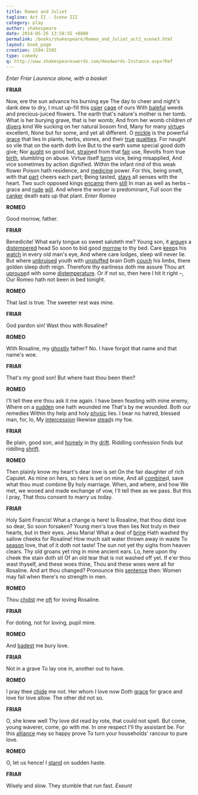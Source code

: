 ```yaml
---
title: Romeo and Juliet
tagline: Act II - Scene III
category: play
author: shakespeare
date: 2014-05-26 13:58:55 +0800
permalink: /books/shakespeare/Romeo_and_Juliet_act2_scene3.html
layout: book_page
creation: 1594-1595
type: comedy
q: http://www.shakespeareswords.com/Headwords-Instance.aspx?Ref
---
```


_Enter Friar Laurence alone, with a basket_

**FRIAR**

Now, ere the sun advance his burning eye
The day to cheer and night's dank dew to dry,
I must up-fill this [osier][2] [cage][1] of ours
With [baleful][3] weeds and precious-juiced flowers.
The earth that's nature's mother is her tomb.
What is her burying grave, that is her womb;
And from her womb children of [divers][4] kind
We sucking on her natural bosom find,
Many for many [virtue][5]s excellent,
None but for some, and yet all different.
O [mickle][7] is the powerful [grace][6] that lies
In plants, herbs, stones, and their [true][9] [qualities][8].
For naught so vile that on the earth doth live
But to the earth some special good doth give;
Nor [aught][10] so good but, [strain][12]ed from that [fair][11] use,
Revolts from true [birth][13], stumbling on abuse.
Virtue itself [turn][14]s vice, being misapplied,
And vice sometimes by action dignified.
Within the infant rind of this weak flower
Poison hath residence, and [medicine][15] power.
For this, being smelt, with that [part][16] cheers each part;
Being tasted, [stays][17] all senses with the heart.
Two such opposed kings [encamp][18] them [still][19]
In man as well as herbs – grace and [rude][20] [will][21].
And where the worser is predominant,
Full soon the [canker][22] death eats up that plant.
_Enter Romeo_

[1]: {{page.q}}=4067 "cage (n.) 1: basket, frame"
[2]: {{page.q}}=12017 "osier (adj.): made of willow"
[3]: {{page.q}}=1313 "baleful (adj.): deadly, mortal, malignant"
[4]: {{page.q}}=9213 "divers (adj.): different, various, several"
[5]: {{page.q}}=7225 "virtue (n.) 4: power, capability, efficacy, property"
[6]: {{page.q}}=17515 "grace (n.) 2: virtue, good quality"
[7]: {{page.q}}=10531 "mickle (adj.): great, much, large"
[8]: {{page.q}}=13816 "quality (n.) 5: characteristic, feature, property"
[9]: {{page.q}}=6427 "true (adj.) 7: inherent, authentic, genuine"
[10]: {{page.q}}=84 "aught (n.): anything, [with negative word] nothing"
[11]: {{page.q}}=20510 "fair (adj.) 10: legitimate, lawful, proper"
[12]: {{page.q}}=16103 "strain (v.) 2: constrain, force, press"
[13]: {{page.q}}=1131 "birth (n.) 2: nature, kind, natural character"
[14]: {{page.q}}=5415 "turn (v.) 2: become, transform, change [into]"
[15]: {{page.q}}=11106 "medicine (n.) 1: healing, effective remedy"
[16]: {{page.q}}=12150 "part (n.) 1: quality, attribute, gift, accomplishment [of mind or body]"
[17]: {{page.q}}=15545 "stay (v.) 8: stop, prevent, end"
[18]: {{page.q}}=10224 "encamp (v.): form into a camp, settle in a camp"
[19]: {{page.q}}=14077 "still (adv.) 1: constantly, always, continually"
[20]: {{page.q}}=17312 "rude (adj.) 9: uncontrolled, unruly, of the flesh"
[21]: {{page.q}}=7575 "will (n.) 2: lust, sexual desire, passion"
[22]: {{page.q}}=3924 "canker (n./adj.) 1: grub that destroys plant buds and leaves, cankerworm, parasite"


**ROMEO**

Good morrow, father.



**FRIAR**

Benedicite!
What early tongue so sweet saluteth me?
Young son, it [argue][23]s a [distempered][24] head
So soon to bid good [morrow][25] to thy bed.
Care [keep][26]s his [watch][27] in every old man's eye,
And where care lodges, sleep will never lie.
But where [unbruised][28] youth with [unstuffed][29] brain
Doth [couch][30] his limbs, there golden sleep doth reign.
Therefore thy earliness doth me assure
Thou art [uprouse][32]d with some [distemperature][31].
Or if not so, then here I hit it right –,
Our Romeo hath not been in bed tonight.

[23]: {{page.q}}=870 "argue (v.) 1: indicate, betoken, be evidence of"
[24]: {{page.q}}=9188 "distempered (adj.) 3: disordered, disturbed, diseased"
[25]: {{page.q}}=10890 "morrow (n.): morning"
[26]: {{page.q}}=19037 "keep (v.) 4: keep up, maintain, carry on"
[27]: {{page.q}}=7556 "watch (n.) 3: sleepless state, wakefulness"
[28]: {{page.q}}=7071 "unbruised (adj.) 2: undamaged by the world"
[29]: {{page.q}}=7072 "unstuffed (adj.): unclogged by troubles"
[30]: {{page.q}}=3784 "couch (v.) 5: lay down, rest, repose"
[31]: {{page.q}}=8772 "distemperature (n.) 1: ailment, disorder, malady"
[32]: {{page.q}}=7073 "uprouse (v.): arouse, get up, leave one's bed"


**ROMEO**

That last is true. The sweeter rest was mine.



**FRIAR**

God pardon sin! Wast thou with Rosaline?



**ROMEO**

With Rosaline, my [ghostly][33] father? No.
I have forgot that name and that name's woe.

[33]: {{page.q}}=17917 "ghostly (adj.): spiritual, holy"


**FRIAR**

That's my good son! But where hast thou been then?



**ROMEO**

I'll tell thee ere thou ask it me again.
I have been feasting with mine enemy,
Where on a [sudden][34] one hath wounded me
That's by me wounded. Both our remedies
Within thy help and holy [physic][35] lies.
I bear no hatred, blessed man, for, lo,
My [intercession][36] likewise [stead][37]s my foe.

[34]: {{page.q}}=15881 "sudden, of / on / upon a / the 1: suddenly"
[35]: {{page.q}}=12190 "physic (n.) 1: medicine, healing, treatment"
[36]: {{page.q}}=4904 "intercession (n.) 1: prayer, plea, entreaty"
[37]: {{page.q}}=14127 "stead (v.): help, assist, benefit"


**FRIAR**

Be plain, good son, and [homely][39] in thy [drift][38].
Riddling confession finds but riddling [shrift][40].

[38]: {{page.q}}=8478 "drift (n.) 1: plan, intention, aim"
[39]: {{page.q}}=18461 "homely (adj.) 1: plain, simple, ordinary"
[40]: {{page.q}}=15555 "shrift (n.) 2: absolution"


**ROMEO**

Then plainly know my heart's dear love is set
On the fair daughter of rich Capulet.
As mine on hers, so hers is set on mine,
And all [combine][41]d, save what thou must combine
By holy marriage. When, and where, and how
We met, we wooed and made exchange of vow,
I'll tell thee as we pass. But this I pray,
That thou consent to marry us today.

[41]: {{page.q}}=3785 "combine (v.) 2: unite in harmony, be at one"


**FRIAR**

Holy Saint Francis! What a change is here!
Is Rosaline, that thou didst love so dear,
So soon forsaken? Young men's love then lies
Not truly in their hearts, but in their eyes.
Jesu Maria! What a deal of [brine][42]
Hath washed thy sallow cheeks for Rosaline!
How much salt water thrown away in waste
To [season][43] love, that of it doth not taste!
The sun not yet thy sighs from heaven clears.
Thy old groans yet ring in mine ancient ears.
Lo, here upon thy cheek the stain doth sit
Of an old tear that is not washed off yet.
If e'er thou wast thyself, and these woes thine,
Thou and these woes were all for Rosaline.
And art thou changed? Pronounce this [sentence][44] then:
Women may fall when there's no strength in men.

[42]: {{page.q}}=1858 "brine (n.) 1: salt water [i.e. tears]"
[43]: {{page.q}}=15757 "season (v.) 8: preserve, keep"
[44]: {{page.q}}=15739 "sentence (n.) 1: maxim, wise saying, precept"


**ROMEO**

Thou [chidst][45] me [oft][46] for loving Rosaline.

[45]: {{page.q}}=4299 "chide (v.), past form chid 1: scold, rebuke, reprove"
[46]: {{page.q}}=11606 "oft (adv.): often"


**FRIAR**

For doting, not for loving, pupil mine.



**ROMEO**

And [badest][47] me bury love.

[47]: {{page.q}}=2077 "bid (v.), past form bade 3: pray, entreat, beg, ask"


**FRIAR**

Not in a grave
To lay one in, another out to have.



**ROMEO**

I pray thee [chide][48] me not. Her whom I love now
Doth [grace][49] for grace and love for love allow.
The other did not so.

[48]: {{page.q}}=4299 "chide (v.), past form chid 1: scold, rebuke, reprove"
[49]: {{page.q}}=17514 "grace (n.) 1: honour, favour, recognition, respect"


**FRIAR**

O, she knew well
Thy love did read by rote, that could not spell.
But come, young waverer, come, go with me.
In one respect I'll thy assistant be.
For this [alliance][50] may so happy prove
To turn your households' rancour to pure love.

[50]: {{page.q}}=1242 "alliance (n.) 2: marriage"


**ROMEO**

O, let us hence! I [stand][51] on sudden haste.

[51]: {{page.q}}=14532 "stand on (v.) 1: insist on, demand, call for"


**FRIAR**

Wisely and slow. They stumble that run fast.
_Exeunt_



